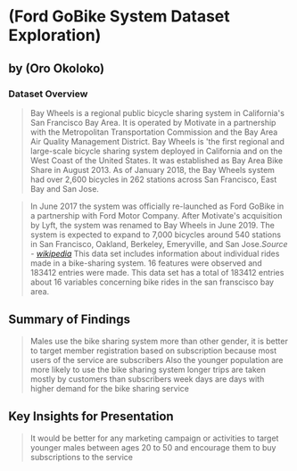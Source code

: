 # (Ford GoBike System Dataset Exploration)
## by (Oro Okoloko)


### Dataset Overview
> Bay Wheels is a regional public bicycle sharing system in California's San Francisco Bay Area. It is operated by Motivate in a partnership with the Metropolitan Transportation Commission and the Bay Area Air Quality Management District. Bay Wheels is 'the first regional and large-scale bicycle sharing system deployed in California and on the West Coast of the United States. It was established as Bay Area Bike Share in August 2013. As of January 2018, the Bay Wheels system had over 2,600 bicycles in 262 stations across San Francisco, East Bay and San Jose.

> In June 2017 the system was officially re-launched as Ford GoBike in a partnership with Ford Motor Company. After Motivate's acquisition by Lyft, the system was renamed to Bay Wheels in June 2019. The system is expected to expand to 7,000 bicycles around 540 stations in San Francisco, Oakland, Berkeley, Emeryville, and San Jose.*Source - [wikipedia](https://en.wikipedia.org/wiki/Bay_Wheels)*
> This data set includes information about individual rides made in a bike-sharing system. 16 features were observed and 183412 entries were made. This data set has a total of 183412 entries about 16 variables concerning bike rides in the san franscisco bay area.

## Summary of Findings

> Males use the bike sharing system more than other gender, it is better to target member registration based on subscription because most users of the service are subscribers Also the younger population are more likely to use the bike sharing system longer trips are taken mostly by customers than subscribers week days are days with higher demand for the bike sharing service

## Key Insights for Presentation

> It would be better for any marketing campaign or activities to target younger males between ages 20 to 50 and encourage them to buy subscriptions to the service